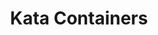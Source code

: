 ---
facebook: https://facebook.com/KataContainers
git: https://github.com/kata-containers
logohandle: katacontainersio
sort: katacontainers
title: Kata Containers
twitter: https://x.com/KataContainers
website: https://katacontainers.io/
---